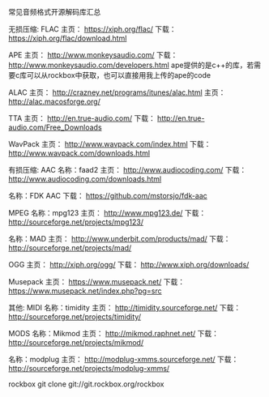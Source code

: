 常见音频格式开源解码库汇总

无损压缩:
FLAC
主页： https://xiph.org/flac/
下载： https://xiph.org/flac/download.html

APE
主页： http://www.monkeysaudio.com/
下载： http://www.monkeysaudio.com/developers.html
ape提供的是c++的库，若需要c库可以从rockbox中获取，也可以直接用我上传的ape的code

ALAC
主页： http://crazney.net/programs/itunes/alac.html
主页： http://alac.macosforge.org/

TTA
主页： http://en.true-audio.com/
下载： http://en.true-audio.com/Free_Downloads

WavPack
主页： http://www.wavpack.com/index.html
下载： http://www.wavpack.com/downloads.html


有损压缩:
AAC
名称：faad2
主页： http://www.audiocoding.com/
下载： http://www.audiocoding.com/downloads.html

名称：FDK AAC
下载： https://github.com/mstorsjo/fdk-aac

MPEG
名称：mpg123
主页： http://www.mpg123.de/
下载： http://sourceforge.net/projects/mpg123/

名称：MAD
主页： http://www.underbit.com/products/mad/
下载： http://sourceforge.net/projects/mad/

OGG
主页： http://xiph.org/ogg/
下载： http://www.xiph.org/downloads/

Musepack
主页： https://www.musepack.net/
下载： https://www.musepack.net/index.php?pg=src


其他:
MIDI
名称：timidity
主页： http://timidity.sourceforge.net/
下载： http://sourceforge.net/projects/timidity/

MODS
名称：Mikmod
主页： http://mikmod.raphnet.net/
下载： http://sourceforge.net/projects/mikmod/

名称：modplug
主页： http://modplug-xmms.sourceforge.net/
下载： http://sourceforge.net/projects/modplug-xmms/

rockbox
git clone git://git.rockbox.org/rockbox